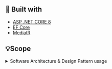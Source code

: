 ## 👷 Built with

* [ASP .NET CORE 8](https://github.com/dotnet/aspnetcore)
* [EF Core](https://github.com/dotnet/efcore)
* [MediatR](https://github.com/jbogard/MediatR)


## 💡Scope

<details>

<summary>Software Architecture & Design Pattern usage</summary>
* Domain Driven Design (DDD)
* Clean Architecture
* Vertical Slice Architecture for folder structure
* CQRS Pattern
* Repository Pattern

</details>
